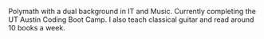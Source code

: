 Polymath with a dual background in IT and Music. Currently completing the UT Austin Coding Boot Camp. I also teach classical guitar and read around 10 books a week.
<!---
SSimonPhd/SSimonPhd is a ✨ special ✨ repository because its `README.md` (this file) appears on your GitHub profile.
You can click the Preview link to take a look at your changes.
--->
